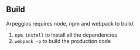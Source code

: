 ## Build

Arpeggios requires node, npm and webpack to build.

1. `npm install` to install all the dependencies
2. `webpack -p` to build the production code
